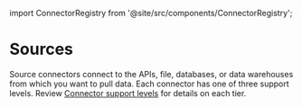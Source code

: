 import ConnectorRegistry from '@site/src/components/ConnectorRegistry';

# Sources

Source connectors connect to the APIs, file, databases, or data warehouses from which you want to pull data. Each connector has one of three support levels. Review [Connector support levels](../connector-support-levels) for details on each tier.

<ConnectorRegistry type="source"/>
